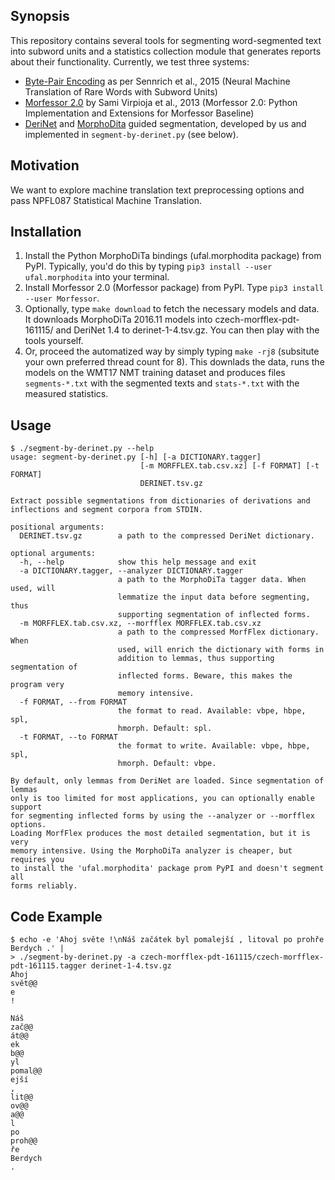## Synopsis

This repository contains several tools for segmenting word-segmented text into subword units and a statistics collection module that generates reports about their functionality. Currently, we test three systems:
- [Byte-Pair Encoding](https://github.com/rsennrich/subword-nmt) as per Sennrich et al., 2015 (Neural Machine Translation of Rare Words with Subword Units)
- [Morfessor 2.0](http://morpho.aalto.fi/projects/morpho/morfessor2.html) by Sami Virpioja et al., 2013 (Morfessor 2.0: Python Implementation and Extensions for Morfessor Baseline)
- [DeriNet](https://ufal.mff.cuni.cz/derinet) and [MorphoDita](https://ufal.mff.cuni.cz/morphodita) guided segmentation, developed by us and implemented in `segment-by-derinet.py` (see below).

## Motivation

We want to explore machine translation text preprocessing options and pass NPFL087 Statistical Machine Translation.

## Installation

1. Install the Python MorphoDiTa bindings (ufal.morphodita package) from PyPI. Typically, you'd do this by typing `pip3 install --user ufal.morphodita` into your terminal.
2. Install Morfessor 2.0 (Morfessor package) from PyPI. Type `pip3 install --user Morfessor`.
3. Optionally, type `make download` to fetch the necessary models and data. It downloads MorphoDiTa 2016.11 models into czech-morfflex-pdt-161115/ and DeriNet 1.4 to derinet-1-4.tsv.gz. You can then play with the tools yourself.
4. Or, proceed the automatized way by simply typing `make -rj8` (subsitute your own preferred thread count for 8). This downlads the data, runs the models on the WMT17 NMT training dataset and produces files `segments-*.txt` with the segmented texts and `stats-*.txt` with the measured statistics.

## Usage

```shell-session
$ ./segment-by-derinet.py --help
usage: segment-by-derinet.py [-h] [-a DICTIONARY.tagger]
                             [-m MORFFLEX.tab.csv.xz] [-f FORMAT] [-t FORMAT]
                             DERINET.tsv.gz

Extract possible segmentations from dictionaries of derivations and
inflections and segment corpora from STDIN.

positional arguments:
  DERINET.tsv.gz        a path to the compressed DeriNet dictionary.

optional arguments:
  -h, --help            show this help message and exit
  -a DICTIONARY.tagger, --analyzer DICTIONARY.tagger
                        a path to the MorphoDiTa tagger data. When used, will
                        lemmatize the input data before segmenting, thus
                        supporting segmentation of inflected forms.
  -m MORFFLEX.tab.csv.xz, --morfflex MORFFLEX.tab.csv.xz
                        a path to the compressed MorfFlex dictionary. When
                        used, will enrich the dictionary with forms in
                        addition to lemmas, thus supporting segmentation of
                        inflected forms. Beware, this makes the program very
                        memory intensive.
  -f FORMAT, --from FORMAT
                        the format to read. Available: vbpe, hbpe, spl,
                        hmorph. Default: spl.
  -t FORMAT, --to FORMAT
                        the format to write. Available: vbpe, hbpe, spl,
                        hmorph. Default: vbpe.

By default, only lemmas from DeriNet are loaded. Since segmentation of lemmas
only is too limited for most applications, you can optionally enable support
for segmenting inflected forms by using the --analyzer or --morfflex options.
Loading MorfFlex produces the most detailed segmentation, but it is very
memory intensive. Using the MorphoDiTa analyzer is cheaper, but requires you
to install the 'ufal.morphodita' package prom PyPI and doesn't segment all
forms reliably.
```


## Code Example

```shell-session
$ echo -e 'Ahoj světe !\nNáš začátek byl pomalejší , litoval po prohře Berdych .' |
> ./segment-by-derinet.py -a czech-morfflex-pdt-161115/czech-morfflex-pdt-161115.tagger derinet-1-4.tsv.gz
Ahoj
svět@@
e
!

Náš
zač@@
át@@
ek
b@@
yl
pomal@@
ejší
,
lit@@
ov@@
a@@
l
po
proh@@
ře
Berdych
.
```
